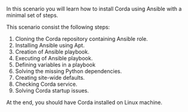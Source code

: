 In this scenario you will learn how to install Corda using Ansible with a minimal set of steps.

This scenario consist the following steps:

1. Cloning the Corda repository containing Ansible role.
2. Installing Ansible using Apt.
3. Creation of Ansible playbook.
4. Executing of Ansible playbook.
5. Defining variables in a playbook
6. Solving the missing Python dependencies.
7. Creating site-wide defaults.
8. Checking Corda service.
9. Solving Corda startup issues.

At the end, you should have Corda installed on Linux machine.
